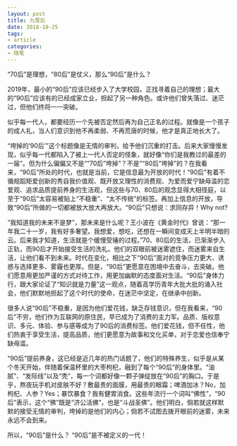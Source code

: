 ```yaml
---
layout: post
title: 九零后
date: 2018-10-25
tags: 
- article
categories: 
- 随笔
---
```


“70后”是理想，“80后”是仗义，那么“90后”是什么？

2019年，最小的“90后”应该已经步入了大学校园，正找寻着自己的理想；最大的“90后”应该有的已经成家立业，担起了另一种角色。或许他们曾失落过、迷茫过，但他们终将一一突破。

<!-- more -->

似乎每一代人，都要经历一个先被否定然后再为自己正名的过程。就像是一个孩子的成人礼，当人们意识到他不再柔弱、不再荒唐的时候，他才是真正地长大了。

“垮掉的‘90后’”这个标题像是无情的审判，给予他们沉重的打击。后来大家慢慢发现，似乎每一代都陷入了被上一代人否定的怪象，就好像“你们是我教过的最差的一届”。但为什么偏偏又不是““70后”垮掉”？不是““80后”垮掉”的？在我看来，“90后”所处的时代，也就是当前，它是信息最为开放的时代！“90后”有着不循规蹈矩爱创新的秀自我价值观、既开放又理性的消费观、为爱而爱宁缺毋滥的恋爱观、追求品质提前养身的生活观，但这些与70、80后的观念显得大相径庭，以至于“90后”太容易被贴上“不稳重”、“太不传统”的标签。再加上信息的开放，导致“90后”所做的一切都被放大放大再放大。“90后”只想说：求同存异！Why not?

“我知道我的未来不是梦”，那未来是什么呢？王小波在《黄金时代》曾说：“那一年我二十一岁，我有好多奢望。我想爱，想吃，还想在一瞬间变成天上半明半暗的云。后来我才知道，生活就是个缓慢受锤的过程。”70、80后的生活，已渐渐步入正轨，而90后才开始接受生活的洗礼。他们的双眼前被迷雾遮住，而迷雾来自生活，让他们看不到未来。时代在变化，相比之下“90后”面对的竞争压力更大、诱惑与选择更多、雾霾也更厚。但是，“90后”更愿意在困境中去奋斗，去突破。他们愿意用更加严谨的方式对待工作，用更加幽默的态度面对生活。“90后”身体力行，跟大家论证了“知识就是力量”这一观点，随着高学历青年大批大批的涌入社会，他们默默地担起了这个时代的使命，在迷茫中坚定，在继承中创新。

很多人说“90后”不稳重，是因为他们爱花钱，缺乏存钱意识，但在我看来，“90后”不穷，他们作为互联网的原住民，早已成为了消费的主力军。品质、版权意识、多元、体验、参与感等成为了90后的消费标签。他们爱花钱，但不任性，他们热衷于享受生活，提高品质，他们更愿意为故事和文化买单，对于恋爱也信奉宁缺毋滥。

“90后”提前养身，这已经是近几年的热门话题了，他们的特殊养生，似乎是从某个冬天开始，伴随着保温杯里的大枣枸杞，融到了每个“90后”的身体里。“油腻”、“发际线”以及“秃”，每一个词都好像一颗子弹绽放在“90后”的胸口。于是乎，熬夜玩手机对皮肤不好？敷最贵的面膜，用最贵的眼霜；啤酒加冰？No，加枸杞、人参？Yes；暴饮暴食？我有健胃消食。这些年流行一个词叫“佛性”，“90后”表示，这个“佛”既是“济公活佛”，也是“斗战圣佛”。他们明白，倘若就这样默默的接受无情的审判，垮掉的是他们的内心；倘若不试图去拨开眼前的迷雾，未来永远不会到来。

所以，“90后”是什么？
“90后”是不被定义的一代！
